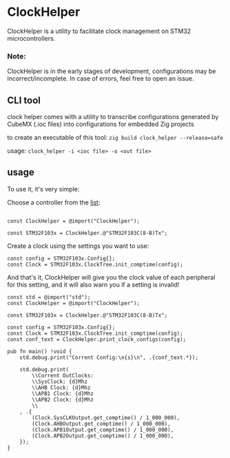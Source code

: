 # ClockHelper

ClockHelper is a utility to facilitate clock management on STM32 microcontrollers.
### Note: 
ClockHelper is in the early stages of development, configurations may be incorrect/incomplete. In case of errors, feel free to open an issue.

## CLI tool


clock helper comes with a utility to transcribe configurations generated by CubeMX (.ioc files) into configurations for embedded Zig projects

to create an executable of this tool: `zig build clock_helper --release=safe`

usage: `clock_helper -i <ioc file> -o <out file>`

## usage

To use it, it's very simple:

Choose a controller from the [list](src/ClockTrees/):
```zig

const ClockHelper = @import("ClockHelper");

const STM32F103x = ClockHelper.@"STM32F103C(8-B)Tx";
```

Create a clock using the settings you want to use:

```zig
const config = STM32F103x.Config{};
const Clock = STM32F103x.ClockTree.init_comptime(config);
```

And that's it, ClockHelper will give you the clock value of each peripheral for this setting, and it will also warn you if a setting is invalid!

```zig
const std = @import("std");
const ClockHelper = @import("ClockHelper");

const STM32F103x = ClockHelper.@"STM32F103C(8-B)Tx";

const config = STM32F103x.Config{};
const Clock = STM32F103x.ClockTree.init_comptime(config);
const conf_text = ClockHelper.print_clock_configs(config);

pub fn main() !void {
    std.debug.print("Corrent Config:\n{s}\n", .{conf_text.*});

    std.debug.print(
        \\Corrent OutClocks:
        \\SysClock: {d}Mhz
        \\AHB Clock: {d}Mhz
        \\APB1 Clock: {d}Mhz
        \\APB2 Clock: {d}Mhz
        \\
    , .{
        (Clock.SysCLKOutput.get_comptime() / 1_000_000),
        (Clock.AHBOutput.get_comptime() / 1_000_000),
        (Clock.APB1Output.get_comptime() / 1_000_000),
        (Clock.APB2Output.get_comptime() / 1_000_000),
    });
}


```




